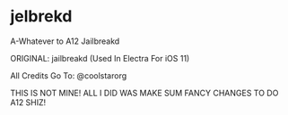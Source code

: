 # jelbrekd
A-Whatever to A12 Jailbreakd

ORIGINAL: jailbreakd (Used In Electra For iOS 11)

All Credits Go To: @coolstarorg 

THIS IS NOT MINE! ALL I DID WAS MAKE SUM FANCY CHANGES TO DO A12 SHIZ! 
